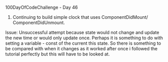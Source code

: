 100DayOfCodeChallenge - Day 46

1) Continuing to build simple clock that uses ComponentDidMount/ ComponentDidUnmount.

Issue:
Unsuccessful attempt because state would not change and update the new time or would only update once.
Perhaps it is something to do with setting a variable - const of the current this state. So there is something to be compared with when it changes as it worked after once i followed the tutorial perfectly but this will have to be looked at.
